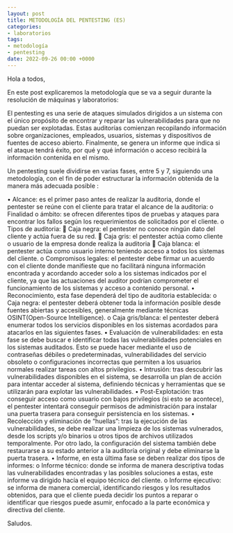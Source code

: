 ```yaml
---
layout: post
title: METODOLOGÍA DEL PENTESTING (ES)
categories:
- laboratorios
tags:
- metodología
- pentesting
date: 2022-09-26 00:00 +0000
---
```

Hola a todos,

En este post explicaremos la metodología que se va a seguir durante la resolución de máquinas y laboratorios:

El pentesting es una serie de ataques simulados dirigidos a un sistema con el único propósito de encontrar y reparar las vulnerabilidades para que no puedan ser explotadas. Estas auditorías comienzan recopilando información sobre organizaciones, empleados, usuarios, sistemas y dispositivos de fuentes de acceso abierto. Finalmente, se genera un informe que indica si el ataque tendrá éxito, por qué y qué información o acceso recibirá la información contenida en el mismo.

Un pentesting suele dividirse en varias fases, entre 5 y 7, siguiendo una metodología, con el fin de poder estructurar la información obtenida de la manera más adecuada posible :


•	Alcance: es el primer paso antes de realizar la auditoria, donde el pentester se reúne con el cliente para tratar el alcance de la auditoria:
o	Finalidad o ámbito: se ofrecen diferentes tipos de pruebas y ataques para encontrar los fallos según los requerimientos de solicitados por el cliente.
o	 Tipos de auditoria:
	Caja negra: el pentester no conoce ningún dato del cliente y actúa fuera de su red.
	Caja gris: el pentester actúa como cliente o usuario de la empresa donde realiza la auditoria
	Caja blanca: el pentester actúa como usuario interno teniendo acceso a todos los sistemas del cliente.
o	Compromisos legales: el pentester debe firmar un acuerdo con el cliente donde manifieste que no facilitará ninguna información encontrada y acordando acceder solo a los sistemas indicados por el cliente, ya que las actuaciones del auditor podrían comprometer el funcionamiento de los sistemas y acceso a contenido personal.
•	Reconocimiento, esta fase dependerá del tipo de auditoria establecida:
o	Caja negra: el pentester deberá obtener toda la información posible desde fuentes abiertas y accesibles, generalmente mediante técnicas OSINT(Open-Source Intelligence).
o	Caja gris/blanca: el pentester deberá enumerar todos los servicios disponibles en los sistemas acordados para atacarlos en las siguientes fases.
•	Evaluación de vulnerabilidades: en esta fase se debe buscar e identificar todas las vulnerabilidades potenciales en los sistemas auditados. Esto se puede hacer mediante el uso de contraseñas débiles o predeterminadas, vulnerabilidades del servicio obsoleto o configuraciones incorrectas que permiten a los usuarios normales realizar tareas con altos privilegios.
•	Intrusión: tras descubrir las vulnerabilidades disponibles en el sistema, se desarrolla un plan de acción para intentar acceder al sistema, definiendo técnicas y herramientas que se utilizarán para explotar las vulnerabilidades.
•	Post-Explotación: tras conseguir acceso como usuario con bajos privilegios (si esto se acontece), el pentester intentará conseguir permisos de administración para instalar una puerta trasera para conseguir persistencia en los sistemas.
•	Recolección y eliminación de “huellas”: tras la ejecución de las vulnerabilidades, se debe realizar una limpieza de los sistemas vulnerados, desde los scripts y/o binarios u otros tipos de archivos utilizados temporalmente. Por otro lado, la configuración del sistema también debe restaurarse a su estado anterior a la auditoría original y debe eliminarse la puerta trasera.
•	Informe, en esta última fase se deben realizar dos tipos de informes:
o	Informe técnico: donde se informa de manera descriptiva todas las vulnerabilidades encontradas y las posibles soluciones a estas, este informe va dirigido hacía el equipo técnico del cliente.
o	Informe ejecutivo: se informa de manera comercial, identificando riesgos y los resultados obtenidos, para que el cliente pueda decidir los puntos a reparar o identificar que riesgos puede asumir, enfocado a la parte económica y directiva del cliente.



Saludos.